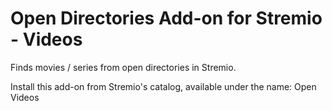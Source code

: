 # Open Directories Add-on for Stremio - Videos

Finds movies / series from open directories in Stremio.

Install this add-on from Stremio's catalog, available under the name: Open Videos

